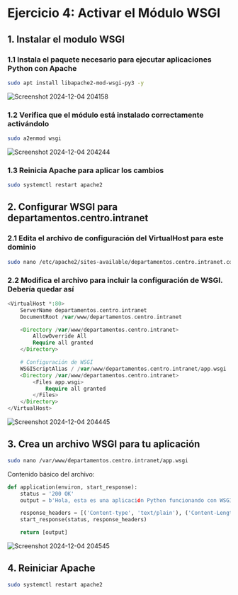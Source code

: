 # Ejercicio 4: Activar el Módulo WSGI
## 1. Instalar el modulo WSGI
### 1.1 Instala el paquete necesario para ejecutar aplicaciones Python con Apache
```bash
sudo apt install libapache2-mod-wsgi-py3 -y
```
![Screenshot 2024-12-04 204158](https://github.com/user-attachments/assets/1ebedd6c-09cd-449b-95bf-ebf11eb987b5)

### 1.2 Verifica que el módulo está instalado correctamente activándolo
```bash
sudo a2enmod wsgi
```
![Screenshot 2024-12-04 204244](https://github.com/user-attachments/assets/38950545-12c5-412e-b31c-de10d8858b97)

### 1.3 Reinicia Apache para aplicar los cambios
```bash
sudo systemctl restart apache2
```
## 2. Configurar WSGI para departamentos.centro.intranet
### 2.1 Edita el archivo de configuración del VirtualHost para este dominio
```bash
sudo nano /etc/apache2/sites-available/departamentos.centro.intranet.conf
```
### 2.2 Modifica el archivo para incluir la configuración de WSGI. Debería quedar así
```php
<VirtualHost *:80>
    ServerName departamentos.centro.intranet
    DocumentRoot /var/www/departamentos.centro.intranet

    <Directory /var/www/departamentos.centro.intranet>
        AllowOverride All
        Require all granted
    </Directory>

    # Configuración de WSGI
    WSGIScriptAlias / /var/www/departamentos.centro.intranet/app.wsgi
    <Directory /var/www/departamentos.centro.intranet>
        <Files app.wsgi>
            Require all granted
        </Files>
    </Directory>
</VirtualHost>
```
![Screenshot 2024-12-04 204445](https://github.com/user-attachments/assets/cb7f045e-d834-4109-a6b0-8cb35d992b7f)

## 3. Crea un archivo WSGI para tu aplicación
```bash
sudo nano /var/www/departamentos.centro.intranet/app.wsgi
```
Contenido básico del archivo:
```python
def application(environ, start_response):
    status = '200 OK'
    output = b'Hola, esta es una aplicación Python funcionando con WSGI.'

    response_headers = [('Content-type', 'text/plain'), ('Content-Length', str(len(output)))]
    start_response(status, response_headers)

    return [output]
```
![Screenshot 2024-12-04 204545](https://github.com/user-attachments/assets/587b0b54-b442-47a9-8992-6a4ab2076120)

## 4. Reiniciar Apache
```bash
sudo systemctl restart apache2
```

